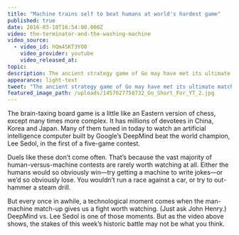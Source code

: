 ```yaml
---
title: "Machine trains self to beat humans at world's hardest game"
published: true
date: 2016-03-10T16:54:00.000Z
video: the-terminator-and-the-washing-machine
video_source:
  - video_id: hQm4SKT3YO8
    video_provider: youtube
    video_released_at:
topic:
description: The ancient strategy game of Go may have met its ultimate match in Google's AI.
appearance: light-text
tweet: "The ancient strategy game of Go may have met its ultimate match in Google's new AI."
featured_image_path: /uploads/1457627758732_Go_Short_For_YT_2.jpg
---
```


The brain-taxing board game is a little like an Eastern version of chess, except many times more complex. It has millions of devotees in China, Korea and Japan. Many of them tuned in today to watch an artificial intelligence computer built by Google’s DeepMind beat the world champion, Lee Sedol, in the first of a five-game contest.

Duels like these don’t come often. That’s because the vast majority of human-versus-machine contests are rarely worth watching at all. Either the humans would so obviously win—try getting a machine to write jokes—or we’d so obviously lose. You wouldn’t run a race against a car, or try to out-hammer a steam drill.

But every once in awhile, a technological moment comes when the man-machine match-up gives us a fight worth watching. (Just ask John Henry.) DeepMind vs. Lee Sedol is one of those moments. But as the video above shows, the stakes of this week’s historic battle may not be what you think.

